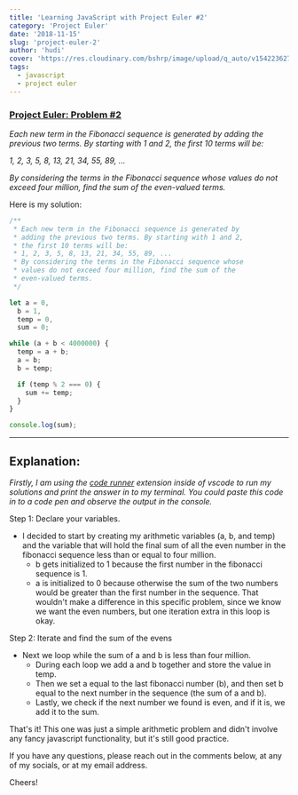 ```yaml
---
title: 'Learning JavaScript with Project Euler #2'
category: 'Project Euler'
date: '2018-11-15'
slug: 'project-euler-2'
author: 'hudi'
cover: 'https://res.cloudinary.com/bshrp/image/upload/q_auto/v1542236270/bookcase-books-bookshelf-1370295_1.webp'
tags:
  - javascript
  - project euler
---
```


### [Project Euler: Problem #2](https://projecteuler.net/problem=2)

_Each new term in the Fibonacci sequence is generated by
adding the previous two terms. By starting with 1 and 2,
the first 10 terms will be:_

_1, 2, 3, 5, 8, 13, 21, 34, 55, 89, ..._

_By considering the terms in the Fibonacci sequence whose
values do not exceed four million, find the sum of the
even-valued terms._

Here is my solution:

```javascript
/**
 * Each new term in the Fibonacci sequence is generated by
 * adding the previous two terms. By starting with 1 and 2,
 * the first 10 terms will be:
 * 1, 2, 3, 5, 8, 13, 21, 34, 55, 89, ...
 * By considering the terms in the Fibonacci sequence whose
 * values do not exceed four million, find the sum of the
 * even-valued terms.
 */

let a = 0,
  b = 1,
  temp = 0,
  sum = 0;

while (a + b < 4000000) {
  temp = a + b;
  a = b;
  b = temp;

  if (temp % 2 === 0) {
    sum += temp;
  }
}

console.log(sum);
```

---

## Explanation:

_Firstly, I am using the [code runner](https://marketplace.visualstudio.com/items?itemName=formulahendry.code-runner) extension inside of vscode to run my solutions and print the answer in to my terminal. You could paste this code in to a code pen and observe the output in the console._

Step 1: Declare your variables.

- I decided to start by creating my arithmetic variables (a, b, and temp) and the variable that will hold the final sum of all the even number in the fibonacci sequence less than or equal to four million.
  - b gets initialized to 1 because the first number in the fibonacci sequence is 1.
  - a is initialized to 0 because otherwise the sum of the two numbers would be greater than the first number in the sequence. That wouldn't make a difference in this specific problem, since we know we want the even numbers, but one iteration extra in this loop is okay.

Step 2: Iterate and find the sum of the evens

- Next we loop while the sum of a and b is less than four million.
  - During each loop we add a and b together and store the value in temp.
  - Then we set a equal to the last fibonacci number (b), and then set b equal to the next number in the sequence (the sum of a and b).
  - Lastly, we check if the next number we found is even, and if it is, we add it to the sum.

That's it! This one was just a simple arithmetic problem and didn't involve any fancy javascript functionality, but it's still good practice.

If you have any questions, please reach out in the comments below, at any of my socials, or at my email address.

Cheers!
